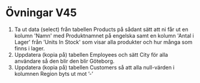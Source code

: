 # Övningar V45
1. Ta ut data (select) från tabellen Products på sådant sätt att ni får ut en kolumn 'Namn' med Produktnamnet på engelska samt en kolumn 'Antal i Lager' från ’Units In Stock' som visar alla produkter och hur många som finns i lager.
2. Uppdatera (kopia på) tabellen Employees och sätt City för alla användare så den blir den blir Göteborg. 
3. Uppdatera (kopia på) tabellen Customers så att alla null-värden i kolumnen Region byts ut mot ’-’
